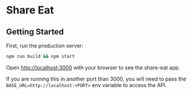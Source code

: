# Share Eat

## Getting Started

First, run the production server:

```bash
npm run build && npm start
```

Open [http://localhost:3000](http://localhost:3000) with your browser to see the share-eat app.

If you are running this in another port than 3000, you will need to pass the `BASE_URL=http://localhost:<PORT>` env variable to access the API.
